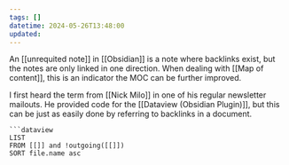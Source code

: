 ```yaml
---
tags: []
datetime: 2024-05-26T13:48:00
updated:
---
```


An [[unrequited note]] in [[Obsidian]] is a note where backlinks exist, but the notes are only linked in one direction. When dealing with [[Map of content]], this is an indicator the MOC can be further improved.

I first heard the term from [[Nick Milo]] in one of his regular newsletter mailouts. He provided code for the [[Dataview (Obsidian Plugin)]], but this can be just as easily done by referring to backlinks in a document.

```
```dataview
LIST
FROM [[]] and !outgoing([[]])
SORT file.name asc
```

